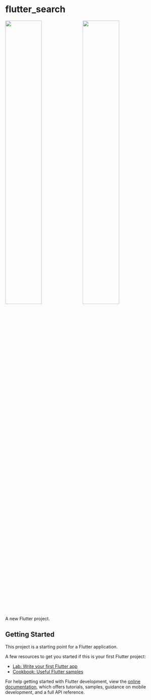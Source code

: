 # flutter_search

 <img src="https://github.com/eternaleight/flutter-search/assets/96198088/2049ea16-3d1a-4420-a94f-f7a4b24e3c1e" width="48%" />
 <img src="https://github.com/eternaleight/flutter-search/assets/96198088/317129c9-e3bb-4405-9c88-294fb006b806" width="48%" />

A new Flutter project.

## Getting Started

This project is a starting point for a Flutter application.

A few resources to get you started if this is your first Flutter project:

- [Lab: Write your first Flutter app](https://docs.flutter.dev/get-started/codelab)
- [Cookbook: Useful Flutter samples](https://docs.flutter.dev/cookbook)

For help getting started with Flutter development, view the
[online documentation](https://docs.flutter.dev/), which offers tutorials,
samples, guidance on mobile development, and a full API reference.
